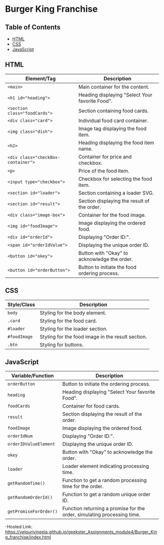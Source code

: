 # Burger King Franchise

## Table of Contents

- [HTML](#html)
- [CSS](#css)
- [JavaScript](#javascript)

## HTML

| Element/Tag                  | Description                                                                                             |
| ---------------------------- | ------------------------------------------------------------------------------------------------------- |
| `<main>`                     | Main container for the content.                                                                         |
| `<h1 id="heading">`          | Heading displaying "Select Your favorite Food".                                                          |
| `<section class="foodCards">`| Section containing food cards.                                                                          |
| `<div class="card">`         | Individual food card container.                                                                         |
| `<img class="dish">`         | Image tag displaying the food item.                                                                     |
| `<h2>`                       | Heading displaying the food item name.                                                                 |
| `<div class="checkBox-container">` | Container for price and checkbox.                                                                   |
| `<p>`                        | Price of the food item.                                                                                 |
| `<input type="checkbox">`    | Checkbox for selecting the food item.                                                                  |
| `<section id="loader">`      | Section containing a loader SVG.                                                                       |
| `<section id="result">`      | Section displaying the result of the order.                                                            |
| `<div class="image-box">`    | Container for the food image.                                                                          |
| `<img id="foodImage">`       | Image displaying the ordered food.                                                                     |
| `<div id="orderId">`         | Displaying "Order ID:".                                                                                |
| `<span id="orderIdValue">`   | Displaying the unique order ID.                                                                        |
| `<button id="okey">`         | Button with "Okay" to acknowledge the order.                                                           |
| `<button id="orderButton">`  | Button to initiate the food ordering process.                                                          |

## CSS

| Style/Class                  | Description                                                                                             |
| ---------------------------- | ------------------------------------------------------------------------------------------------------- |
| `body`                       | Styling for the body element.                                                                           |
| `.card`                      | Styling for the food card.                                                                              |
| `#loader`                    | Styling for the loader section.                                                                         |
| `#foodImage`                 | Styling for the food image in the result section.                                                      |
| `.btn`                       | Styling for buttons.                                                                                   |

## JavaScript

| Variable/Function            | Description                                                                                             |
| ---------------------------- | ------------------------------------------------------------------------------------------------------- |
| `orderButton`                | Button to initiate the ordering process.                                                                |
| `heading`                    | Heading displaying "Select Your favorite Food".                                                        |
| `foodCards`                  | Container for food cards.                                                                              |
| `result`                     | Section displaying the result of the order.                                                            |
| `foodImage`                  | Image displaying the ordered food.                                                                     |
| `orderIdNum`                 | Displaying "Order ID:".                                                                                |
| `orderIDValueElement`        | Displaying the unique order ID.                                                                        |
| `okey`                       | Button with "Okay" to acknowledge the order.                                                           |
| `loader`                     | Loader element indicating processing time.                                                            |
| `getRandomTime()`            | Function to get a random processing time for the order.                                                |
| `getRandomOrderId()`         | Function to get a random unique order ID.                                                              |
| `getPromiseForOrder()`        | Function returning a promise for the order, simulating processing time.                                |


-Hosted Link: https://velpurivineela.github.io/geekster_Assignments_module4/Burger_King_franchise/index.html
